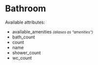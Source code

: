 # Bathroom

Available attributes:

* available_amenities <small>_(aliases as "amenities")_</small>
* bath_count
* count
* name
* shower_count
* wc_count
